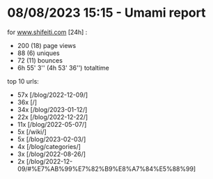 # 08/08/2023 15:15 - Umami report
for www.shifeiti.com [24h] :

 - 200 (18) page views
 - 88 (6) uniques
 - 72 (11) bounces
 - 6h 55' 3'' (4h 53' 36'') totaltime


top 10 urls:
 - 57x [/blog/2022-12-09/]
 - 36x [/]
 - 34x [/blog/2023-01-12/]
 - 22x [/blog/2022-12-22/]
 - 11x [/blog/2022-05-07/]
 - 5x [/wiki/]
 - 5x [/blog/2023-02-03/]
 - 4x [/blog/categories/]
 - 3x [/blog/2022-08-26/]
 - 2x [/blog/2022-12-09/#%E7%AB%99%E7%82%B9%E8%A7%84%E5%88%99]


